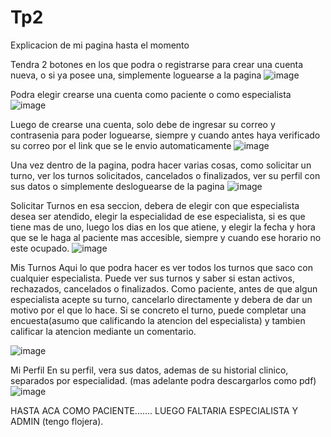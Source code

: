 # Tp2
Explicacion de mi pagina hasta el momento

Tendra 2 botones en los que podra o registrarse para crear una cuenta nueva, o si ya posee una, simplemente loguearse a la pagina
![image](https://github.com/user-attachments/assets/5a87b41d-99cb-449c-99f0-ae32a6f3c54d)


Podra elegir crearse una cuenta como paciente o como especialista
![image](https://github.com/user-attachments/assets/262543d0-2c7e-4fd5-b821-7b82a19563b4)

Luego de crearse una cuenta, solo debe de ingresar su correo y contrasenia para poder loguearse, siempre y cuando antes haya verificado su correo por el link que se le envio automaticamente
![image](https://github.com/user-attachments/assets/2e700e79-ed12-42eb-8251-16ccf4a4315c)

Una vez dentro de la pagina, podra hacer varias cosas, como solicitar un turno, ver los turnos solicitados, cancelados o finalizados, ver su perfil con sus datos o simplemente desloguearse de la pagina
![image](https://github.com/user-attachments/assets/2546e2e7-6fef-4ea8-affd-61308aa7e6d3)

Solicitar Turnos
en esa seccion, debera de elegir con que especialista desea ser atendido, elegir la especialidad de ese especialista, si es que tiene mas de uno, luego los dias en los que atiene, y elegir la fecha y hora que se le haga al paciente mas accesible, siempre y cuando ese horario no este ocupado.
![image](https://github.com/user-attachments/assets/e9498b59-7058-4358-9a3d-fc0c0aafd576)

Mis Turnos
Aqui lo que podra hacer es ver todos los turnos que saco con cualquier especialista.
Puede ver sus turnos y saber si estan activos, rechazados, cancelados o finalizados.
Como paciente, antes de que algun especialista acepte su turno, cancelarlo directamente y debera de dar un motivo por el que lo hace.
Si se concreto el turno, puede completar una encuesta(asumo que calificando la atencion del especialista) y tambien calificar la atencion mediante un comentario.

![image](https://github.com/user-attachments/assets/7ae7ed92-3395-4722-87dd-48a55b8a5fcb)

Mi Perfil
En su perfil, vera sus datos, ademas de su historial clinico, separados por especialidad. (mas adelante podra descargarlos como pdf)
![image](https://github.com/user-attachments/assets/9196a08e-d8bc-4bac-bff5-6fd1a0166356)

 HASTA ACA COMO PACIENTE....... LUEGO FALTARIA ESPECIALISTA Y ADMIN (tengo flojera).



